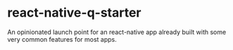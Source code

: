 # react-native-q-starter
An opinionated launch point for an react-native app already built with some very common features for most apps.
